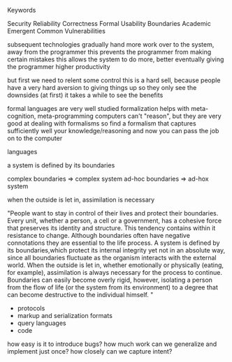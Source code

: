 Keywords

Security
Reliability
Correctness
Formal
Usability
Boundaries
Academic
Emergent
Common Vulnerabilities


subsequent technologies gradually hand more work over to the system, away from the programmer
this prevents the programmer from making certain mistakes
this allows the system to do more, better
eventually giving the programmer higher productivity

but first we need to relent some control
this is a hard sell, because people have a very hard aversion to giving things up
so they only see the downsides (at first)
it takes a while to see the benefits

formal languages are very well studied
formalization helps with meta-cognition, meta-programming
computers can't "reason", but they are very good at dealing with formalisms
so find a formalism that captures sufficiently well your knowledge/reasoning
and now you can pass the job on to the computer

languages

a system is defined by its boundaries

complex boundaries => complex system
ad-hoc boundaries  => ad-hox system

when the outside is let in, assimilation is necessary

"People want to stay in control of their lives and protect their boundaries. Every unit, whether a person, a cell or a government, has a cohesive force that preserves its identity and structure. This tendency contains within it resistance to change. Although boundaries often have negative connotations they are essential to the life process. A system is defined by its boundaries,which protect its internal integrity yet not in an absolute way, since all boundaries fluctuate as the organism interacts with the external world. When the outside is let in, whether emotionally or physically (eating, for example), assimilation is always necessary for the process to continue. Boundaries can easily become overly rigid, however, isolating a person from the flow of life (or the system from its environment) to a degree that can become destructive to the individual himself. "

- protocols
- markup and serialization formats
- query languages
- code

how easy is it to introduce bugs?
how much work can we generalize and implement just once?
how closely can we capture intent?
